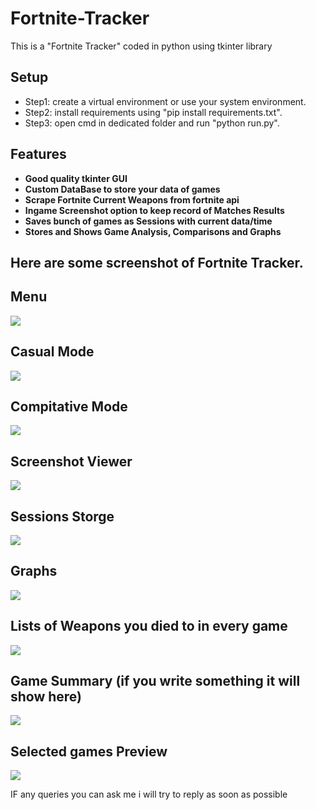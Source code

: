 # Fortnite-Tracker
This is a "Fortnite Tracker" coded in python using tkinter library

## Setup
 - Step1: create a virtual environment or use your system environment.
 - Step2: install requirements using "pip install requirements.txt".
 - Step3: open cmd in dedicated folder and run "python run.py".

## Features
 - **Good quality tkinter GUI**
 - **Custom DataBase to store your data of games**
 - **Scrape Fortnite Current Weapons from fortnite api**
 - **Ingame Screenshot option to keep record of Matches Results**
 - **Saves bunch of games as Sessions with current data/time**
 - **Stores and Shows Game Analysis, Comparisons and Graphs**

## Here are some screenshot of Fortnite Tracker.
## Menu
![](screenshots/screen1.PNG)
## Casual Mode
![](screenshots/screen2.PNG)
## Compitative Mode
![](screenshots/screen3.PNG)
## Screenshot Viewer
![](screenshots/screen4.PNG)
## Sessions Storge
![](screenshots/screen5.PNG)
## Graphs
![](screenshots/screen6.PNG)
## Lists of Weapons you died to in every game
![](screenshots/screen7.PNG)
## Game Summary (if you write something it will show here)
![](screenshots/screen8.PNG)
## Selected games Preview
![](screenshots/screen9.PNG)

IF any queries you can ask me i will try to reply as soon as possible
